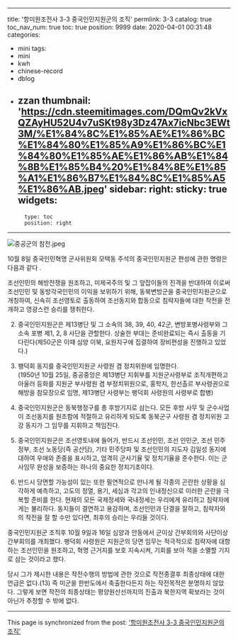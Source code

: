 
---
title: '항미원조전사 3-3 중국인민지원군의 조직'
permlink: 3-3
catalog: true
toc_nav_num: true
toc: true
position: 9999
date: 2020-04-01 00:31:48
categories:
- mini
tags:
- mini
- kwh
- chinese-record
- dblog
- zzan
thumbnail: 'https://cdn.steemitimages.com/DQmQv2kVxQZAyHU52U4v7uSKt98y3Dz47Ax7icNbc3EWt3M/%E1%84%8C%E1%85%AE%E1%86%BC%E1%84%80%E1%85%A9%E1%86%BC%E1%84%80%E1%85%AE%E1%86%AB%E1%84%8B%E1%85%B4%20%E1%84%8E%E1%85%A1%E1%86%B7%E1%84%8C%E1%85%A5%E1%86%AB.jpeg'
sidebar:
    right:
        sticky: true
widgets:
    -
        type: toc
        position: right
---


![중공군의 참전.jpeg](https://cdn.steemitimages.com/DQmQv2kVxQZAyHU52U4v7uSKt98y3Dz47Ax7icNbc3EWt3M/%E1%84%8C%E1%85%AE%E1%86%BC%E1%84%80%E1%85%A9%E1%86%BC%E1%84%80%E1%85%AE%E1%86%AB%E1%84%8B%E1%85%B4%20%E1%84%8E%E1%85%A1%E1%86%B7%E1%84%8C%E1%85%A5%E1%86%AB.jpeg)


10월 8일 중국인민혁명 군사위원회 모택동 주석의 중국인민지원군 편성에 관한 명령은 다음과 같다 .

조선인민의 해방전쟁을 원조하고, 미제국주의 및 그 앞잡이들의 진격을 반대하여 이로써 조선인민 및 동방각국인민의 이익을 보위하기 위해, 동북변방군을 중국인민지원군으로 개칭하여, 신속히 조선영토로 출동하여 조선동지와 합동으로 침략자들에 대한 작전을 전개하고 영광스런 승리를 쟁취한다. 

2) 중국인민지원군은 제13병단 및 그 소속의 38, 39, 40, 42군, 변방포병사령부와 그 소속 포병 제1, 2, 8 사단을 관할한다. 상술한 부대는 준비완료되는 즉시 출동을 기다린다(제50군은 이때 심양 이북, 요원지구에 집결하여 장비편성을 진행하고 있었다.) 

3) 팽덕회 동지를 중국인민지원군 사령원 겸 정치위원에 임명한다.   
 (1950년 10월 25일, 중공중앙은 제13병단 지휘부를 지원군사령부로 조직개편하고 아울러 등화를 지원군 부사령원 겸 부정치위원으로, 홍학지, 한선촐르 부사령권으로 해방을 참모장으로 임명, 제13병단 사령부는 팽덕회 사령원의 사령부로 합병)

4) 중국인민지원군은 동북행정구를 총 후방기지로 삼는다. 모든 후방 사무 및 군수사업이 조선동지를 원조함에 적절하고 유리하게 되도록 동북군구 사령원 겸 정치위원 고강 동지가 그 임무를 지휘하고 책임진다. 

5) 중국인민지원군은 조선영토내에 들어가, 반드시 조선인민, 조선 인민군, 조선 민주정부, 조선 노동당(즉 공산당), 기타 민주당파 및 조선인민의 지도자 김일성 동지에 대하여 우애와 존중을 표시하고, 엄격히 군사기율 및 정치기율을 준수한다. 이는 군사임무 완성을 보증하는 하나의 중요한 정치기초이다. 

6) 반드시 당면할 가능성이 있는 또한 필연적으로 만나게 될 각종의 곤란한 상황을 심각하게 예측하고, 고도의 정열, 용기, 세심과 각고의 인내정신으로 이러한 곤란을 극복할 준비를 한다. 현재의 모든 국제정세와 국내정세는 우리에게 유리하고 침략자에게는 불리하다. 동지들이 결연하고 용감하며, 조선인민과 단결을 잘하고, 침략자와의 작전을 잘 할 수만 있다면, 최후의 승리는 우리들 것이다. 

중국인민지원군 조직후 10월 9일과 16일 심양과 안동에서 군이상 간부회의와 사단이상 간부회의를 개최했다. 팽덕회 사령원은 지원군의 당면 임무는 적극적으로 침략자에 대항하는 조선인민을 원조하고, 혁명 근거지를 보호 지속시켜, 기회를 보아 적을 소멸할 기지로 삼는 것이라고 했다. 

당시 그가 제시한 내용은 작전수행의 방법에 관한 것으로 작전종결후 최종상태에 대한 언급은 없다.(13) 즉 미군을 한반도에서 축출한다든지 하는 작전목적은 분명하지 않았다. 그렇게 보면 작전의 최종상태는 평양원산선까지의 진출과 북한지역 확보라는 것이 아닌가 추정할 수 밖에 없다.

- - -

This page is synchronized from the post: ['항미원조전사 3-3 중국인민지원군의 조직'](https://steemit.com/@wisdomandjustice/3-3)
